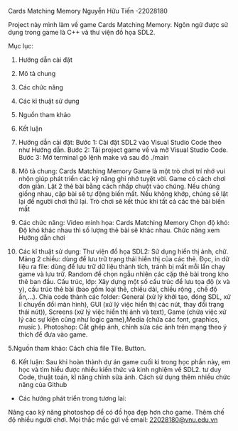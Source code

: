 Cards Matching Memory
Nguyễn Hữu Tiến -22028180

Project này mình làm về game Cards Matching Memory. Ngôn ngữ được sử dụng trong game là C++ và thư viện đồ họa SDL2.

Mục lục:
1. Hướng dẫn cài đặt
2. Mô tả chung
3. Các chức năng
4. Các kĩ thuật sử dụng
5. Nguồn tham khảo
6. Kết luận

1. Hướng dẫn cài đặt:
Bước 1: Cài đặt SDL2 vào Visual Studio Code theo như Hướng dẫn.
Bước 2: Tải project game về và mở Visual Studio Code.
Bước 3: Mở terminal gõ lệnh make và sau đó ./main

2. Mô tả chung:
Cards Matching Memory Game là một trò chơi trí nhớ vui nhộn giúp phát triển các kỹ năng ghi nhớ tuyệt vời. Game có cách chơi đơn giản. Lật 2 thẻ bài bằng cách nhấp chuột vào chúng. Nếu chúng giống nhau, cặp bài sẽ tự động biến mất. Nếu không khớp, chúng sẽ lật lại để người chơi thử lại. Trò chơi sẽ kết thúc khi tất cả các thẻ bài biến mất

3. Các chức năng:
Video minh họa: Cards Matching Memory
Chọn độ khó: Độ khó khác nhau thì số lượng thẻ bài sẽ khác nhau.
Chức năng xem Hướng dẫn chơi

4. Các kĩ thuật sử dụng:
Thư viện đồ họa SDL2: Sử dụng hiển thị ảnh, chữ.
Mảng 2 chiều: dùng để lưu trữ trạng thái hiển thị của các thẻ.
Đọc, in dữ liệu ra file: dùng để lưu trữ dữ liệu thành tích, tránh bị mất mỗi lần chạy game và lưu trữ.
Random để chọn ngẫu nhiên các cặp thẻ bài trong kho thẻ ban đầu.
Cấu trúc, lớp: Xây dựng một số cấu trúc để lưu tọa độ (x và y), cấu trúc thẻ bài (bao gồm loại thẻ, chiều dài, chiều rộng , chế độ ẩn,...).
Chia code thành các folder: General (xử lý khởi tạo, đóng SDL, xử lí chuyển đổi màn hình), GUI (xử lý việc hiển thị các nút, thay đổi trạng thái nút)), Screens (xử lý việc hiển thị ảnh và text), Game (chứa việc xử lý các sự kiện cũng như logic game),Media (chứa các font, graphics, music ).
Photoshop: Cắt ghép ảnh, chỉnh sửa các ảnh trên mạng theo ý thích để đưa vào game.

5.Nguồn tham khảo:
Cách chia file
Tile.
Button.

6. Kết luận:
Sau khi hoàn thành dự án game cuối kì trong học phần này, em học và tìm hiểu được nhiều kiến thức và kinh nghiệm về SDL2. tư duy Code, thuật toán, kĩ năng chỉnh sửa ảnh.
Cách sử dụng thêm nhiều chức năng của Github

- Các hướng phát triển trong tương lai:

Nâng cao kỹ năng photoshop để có đồ họa đẹp hơn cho game.
Thêm chế độ nhiều người chơi.
Mọi thắc mắc gửi về email: 22028180@vnu.edu.vn
